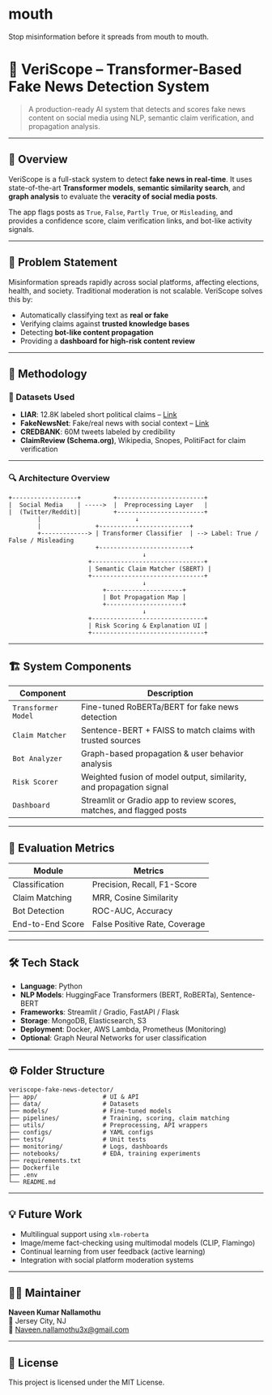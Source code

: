 # mouth
Stop misinformation before it spreads from mouth to mouth.

# 🧠 VeriScope – Transformer-Based Fake News Detection System

> A production-ready AI system that detects and scores fake news content on social media using NLP, semantic claim verification, and propagation analysis.

---

## 📌 Overview

VeriScope is a full-stack system to detect **fake news in real-time**. It uses state-of-the-art **Transformer models**, **semantic similarity search**, and **graph analysis** to evaluate the **veracity of social media posts**.

The app flags posts as `True`, `False`, `Partly True`, or `Misleading`, and provides a confidence score, claim verification links, and bot-like activity signals.

---

## 🚀 Problem Statement

Misinformation spreads rapidly across social platforms, affecting elections, health, and society. Traditional moderation is not scalable. VeriScope solves this by:

- Automatically classifying text as **real or fake**
- Verifying claims against **trusted knowledge bases**
- Detecting **bot-like content propagation**
- Providing a **dashboard for high-risk content review**

---

## 🧠 Methodology

### 📘 Datasets Used

- **LIAR**: 12.8K labeled short political claims – [Link](https://www.cs.ucsb.edu/~william/data/liar_dataset.zip)
- **FakeNewsNet**: Fake/real news with social context – [Link](https://github.com/KaiDMML/FakeNewsNet)
- **CREDBANK**: 60M tweets labeled by credibility
- **ClaimReview (Schema.org)**, Wikipedia, Snopes, PolitiFact for claim verification

---

### 🔍 Architecture Overview

```
+------------------+         +------------------------+  
|  Social Media    | ----->  |  Preprocessing Layer   |  
|  (Twitter/Reddit)|         +------------------------+  
        |                          ↓                  
        |               +-------------------------+  
        +-------------> | Transformer Classifier  | --> Label: True / False / Misleading  
                        +-------------------------+  
                                     ↓                    
                      +-------------------------------+  
                      | Semantic Claim Matcher (SBERT) |  
                      +-------------------------------+  
                                     ↓                    
                          +---------------------+  
                          | Bot Propagation Map |  
                          +---------------------+  
                                     ↓                    
                      +-------------------------------+  
                      | Risk Scoring & Explanation UI |  
                      +-------------------------------+  
```

---

## 🏗️ System Components

| Component              | Description                                                               |
|------------------------|---------------------------------------------------------------------------|
| `Transformer Model`    | Fine-tuned RoBERTa/BERT for fake news detection                          |
| `Claim Matcher`        | Sentence-BERT + FAISS to match claims with trusted sources               |
| `Bot Analyzer`         | Graph-based propagation & user behavior analysis                         |
| `Risk Scorer`          | Weighted fusion of model output, similarity, and propagation signal      |
| `Dashboard`            | Streamlit or Gradio app to review scores, matches, and flagged posts     |

---

## 🧪 Evaluation Metrics

| Module             | Metrics                     |
|--------------------|-----------------------------|
| Classification     | Precision, Recall, F1-Score |
| Claim Matching     | MRR, Cosine Similarity      |
| Bot Detection      | ROC-AUC, Accuracy           |
| End-to-End Score   | False Positive Rate, Coverage |

---

## 🛠️ Tech Stack

- **Language**: Python
- **NLP Models**: HuggingFace Transformers (BERT, RoBERTa), Sentence-BERT
- **Frameworks**: Streamlit / Gradio, FastAPI / Flask
- **Storage**: MongoDB, Elasticsearch, S3
- **Deployment**: Docker, AWS Lambda, Prometheus (Monitoring)
- **Optional**: Graph Neural Networks for user classification

---

## ⚙️ Folder Structure

```
veriscope-fake-news-detector/
├── app/                  # UI & API
├── data/                 # Datasets
├── models/               # Fine-tuned models
├── pipelines/            # Training, scoring, claim matching
├── utils/                # Preprocessing, API wrappers
├── configs/              # YAML configs
├── tests/                # Unit tests
├── monitoring/           # Logs, dashboards
├── notebooks/            # EDA, training experiments
├── requirements.txt
├── Dockerfile
├── .env
└── README.md
```

---

## 💡 Future Work

- Multilingual support using `xlm-roberta`
- Image/meme fact-checking using multimodal models (CLIP, Flamingo)
- Continual learning from user feedback (active learning)
- Integration with social platform moderation systems

---

## 🧑‍💻 Maintainer

**Naveen Kumar Nallamothu**  
📍 Jersey City, NJ  
📧 Naveen.nallamothu3x@gmail.com

---

## 📄 License

This project is licensed under the MIT License.
